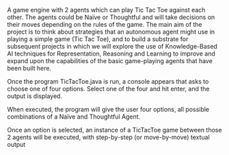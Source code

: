 A game engine with 2 agents which can play Tic Tac Toe against each other. The agents could be Naïve or Thoughtful and will take decisions on their moves depending on the rules of the game. The main aim of the project is to think about strategies that an autonomous agent might use in playing a simple game (Tic Tac Toe), and to build a substrate for subsequent projects in which we will explore the use of Knowledge-Based AI techniques for Representation, Reasoning and Learning to improve and expand upon the capabilities of the basic game-playing agents that have been built here.

Once the program TicTacToe.java is run, a console appears that asks to choose one of four options. Select one of the four and hit enter, and the output is displayed.

When executed, the program will give the user four options, all possible combinations of a Naïve and Thoughtful Agent.

Once an option is selected, an instance of a TicTacToe game between those 2 agents will be executed, with step-by-step (or move-by-move) textual output
